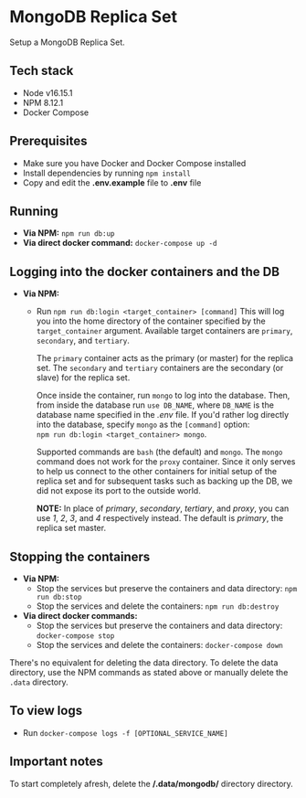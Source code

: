 # MongoDB Replica Set

Setup a MongoDB Replica Set.

## Tech stack 
- Node v16.15.1
- NPM 8.12.1
- Docker Compose 

## Prerequisites 
- Make sure you have Docker and Docker Compose installed
- Install dependencies by running `npm install`
- Copy and edit the **.env.example** file to **.env** file

## Running
- **Via NPM:** `npm run db:up`
- **Via direct docker command:** `docker-compose up -d`


## Logging into the docker containers and the DB
- **Via NPM:**
    - Run `npm run db:login <target_container> [command]`
      This will log you into the home directory of the container specified by the `target_container` argument. 
      Available target containers are `primary`, `secondary`, and `tertiary`. 
  
      The `primary` container acts as the primary (or master) for the replica set.
      The `secondary` and `tertiary` containers are the secondary (or slave) for the replica set.

      Once inside the container, run `mongo` to log into the database.
      Then, from inside the database run `use DB_NAME`, 
      where `DB_NAME` is the database name specified in the *.env* file.
      If you'd rather log directly into the database, specify `mongo` as the `[command]` option: <br />
      `npm run db:login <target_container> mongo`. 

      Supported commands are `bash` (the default) and `mongo`.
      The `mongo` command does not work for the `proxy` container. 
      Since it only serves to help us connect to the other containers 
      for initial setup of the replica set and for subsequent tasks such as backing up the DB, 
      we did not expose its port to the outside world. 

      **NOTE:** In place of *primary*, *secondary*, *tertiary*, and *proxy*, 
      you can use *1*, *2*, *3*, and *4* respectively instead.
      The default is *primary*, the replica set master.

## Stopping the containers 
- **Via NPM:**
    - Stop the services but preserve the containers and data directory: `npm run db:stop`
    - Stop the services and delete the containers: `npm run db:destroy`
- **Via direct docker commands:** 
    - Stop the services but preserve the containers and data directory: `docker-compose stop`
    - Stop the services and delete the containers: `docker-compose down`

There's no equivalent for deleting the data directory. 
To delete the data directory, use the NPM commands as stated above 
or manually delete the `.data` directory.

## To view logs
- Run `docker-compose logs -f [OPTIONAL_SERVICE_NAME]`


## Important notes
To start completely afresh,
delete the **/.data/mongodb/** directory directory.
